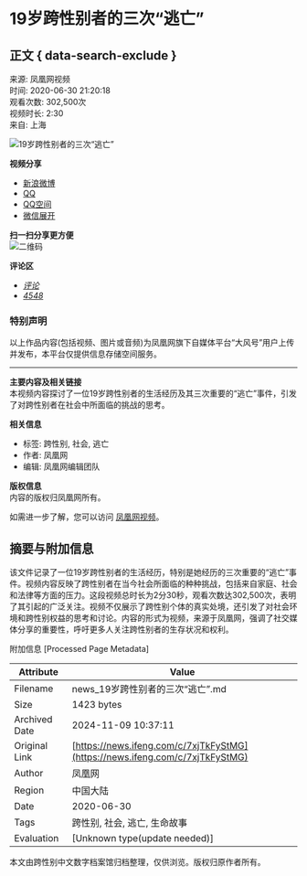 # 19岁跨性别者的三次“逃亡”

## 正文 { data-search-exclude }


来源: 凤凰网视频  
时间: 2020-06-30 21:20:18  
观看次数: 302,500次  
视频时长: 2:30  
来自: 上海

![19岁跨性别者的三次“逃亡”](https://d.ifengimg.com/w72_h40/x0.ifengimg.com/res/2020/0ADC5ABFCDA78B622711604759078109D410431B_size397_w600_h338.png)

**视频分享**  
- [新浪微博](javascript:void(0) "分享到新浪微博")
- [QQ](javascript:void(0) "分享到QQ")
- [QQ空间](javascript:void(0) "分享到QQ空间")
- [微信展开](javascript:void(0) "分享到微信")

**扫一扫分享更方便**  
![二维码](https://qrcode.ifeng.com/2024/11/09/7b295069ed27e94476cfd4c89630d410.png)

**评论区**  
- [_评论_](javascript:; "评论")
- [_4548_](javascript:void(0) "评论")

### 特别声明
以上作品内容(包括视频、图片或音频)为凤凰网旗下自媒体平台“大风号”用户上传并发布，本平台仅提供信息存储空间服务。

---

**主要内容及相关链接**  
本视频内容探讨了一位19岁跨性别者的生活经历及其三次重要的“逃亡”事件，引发了对跨性别者在社会中所面临的挑战的思考。

**相关信息**  
- 标签: 跨性别, 社会, 逃亡
- 作者: 凤凰网
- 编辑: 凤凰网编辑团队

**版权信息**  
内容的版权归凤凰网所有。

如需进一步了解，您可以访问 [凤凰网视频](http://v.ifeng.com/#_v_mininav_logo_pc)。

## 摘要与附加信息

<!-- tcd_abstract -->
该文件记录了一位19岁跨性别者的生活经历，特别是她经历的三次重要的“逃亡”事件。视频内容反映了跨性别者在当今社会所面临的种种挑战，包括来自家庭、社会和法律等方面的压力。这段视频总时长为2分30秒，观看次数达302,500次，表明了其引起的广泛关注。视频不仅展示了跨性别个体的真实处境，还引发了对社会环境和跨性别权益的思考和讨论。内容的形式为视频，来源于凤凰网，强调了社交媒体分享的重要性，呼吁更多人关注跨性别者的生存状况和权利。
<!-- tcd_abstract_end -->

附加信息 [Processed Page Metadata]

| Attribute       | Value                                  |
|-----------------|----------------------------------------|
| Filename        | news_19岁跨性别者的三次“逃亡”.md                             |
| Size            | 1423 bytes                           |
| Archived Date   | 2024-11-09 10:37:11                             |
| Original Link   | [https://news.ifeng.com/c/7xjTkFyStMG](https://news.ifeng.com/c/7xjTkFyStMG)                       |
| Author          | 凤凰网                               |
| Region          | 中国大陆                               |
| Date            | 2020-06-30                                 |
| Tags            | 跨性别, 社会, 逃亡, 生命故事                                 |
| Evaluation            | [Unknown type(update needed)]                                 |
<!-- tcd_table_end -->

本文由跨性别中文数字档案馆归档整理，仅供浏览。版权归原作者所有。
